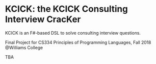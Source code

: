 # KCICK: the KCICK Consulting Interview CracKer
KCICK is an F#-based DSL to solve consulting interview questions.

Final Project for CS334 Principles of Programming Languages, Fall 2018 @Williams College 

TBA

